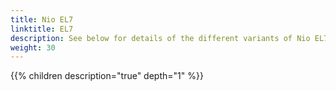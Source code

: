 ```yaml
---
title: Nio EL7
linktitle: EL7
description: See below for details of the different variants of Nio EL7
weight: 30
---
```

{{% children description="true" depth="1" %}}
